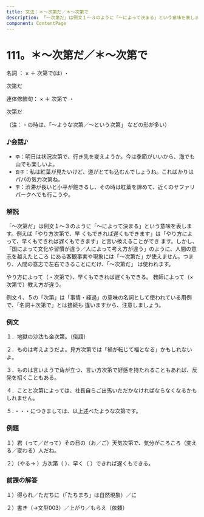 ```yaml
---
title: 文法：＊～次第だ／＊～次第で
description: 「～次第だ」は例文１～３のように「～によって決まる」という意味を表します。例えば「やり方次第で、早 くもできれば遅くもできます」は「やり方によって、早くもできれば遅くもできます」と言い換えることができ ます。しかし、「国によって文化や習慣が違う／人によって考え方が違う」のように、人間の意志を越えたところ にある客観事実や現象には「～次第だ」が使えません。つまり、人間の意志で左右できることにだけ、「～次第だ」 は使われます。
component: ContentPage
---
```



# 111。＊～次第だ／＊～次第で
名詞 ： × ＋ 次第で(は) ・

次第だ

連体修飾句： × ＋ 次第で ・

次第だ

（注：・の時は、「～ような次第／～という次第」 などの形が多い）
### ♪会話♪
- `李`：明日は状況次第で、行き先を変えようか。今は季節がいいから、海でも山でも楽しいよ。
- `良子`：私は紅葉が見たいけど、道がとても込むんでしょうね。こればかりはパパの気力次第ね。
- `李`：渋滞が長いと小平が飽きるし、その時は紅葉を諦めて、近くのサファリパークへでも行こうや。
### 解説
「～次第だ」は例文１～３のように「～によって決まる」という意味を表します。例えば「やり方次第で、早 くもできれば遅くもできます」は「やり方によって、早くもできれば遅くもできます」と言い換えることができ ます。しかし、「国によって文化や習慣が違う／人によって考え方が違う」のように、人間の意志を越えたところ にある客観事実や現象には「～次第だ」が使えません。つまり、人間の意志で左右できることにだけ、「～次第だ」 は使われます。

やり方によって（・次第で）、早くもできれば遅くもできる。 教師によって（×次第で）教え方が違う。

例文４、５の「次第」は「事情・経過」の意味の名詞として使われている用例で、「名詞＋次第で」とは接続も 違いますから、注意しましょう。
### 例文
１．地獄の沙汰も金次第。（俗語）

２．ものは考えようだよ。見方次第では「禍が転じて福となる」かもしれないよ。

３．ものは言いようで角が立つ、言い方次第で好感を持たれることもあれば、反発を招くこともある。

４．ことと次第によっては、社長自らご出馬いただかなければならなくなるかもしれません。

５．・・・につきましては、以上述べたような次第です。
### 例題
１）君（って／だって）その日の（お／ご）天気次第で、気分がころころ（変える／変わる）人だね。

２）（やる→ ）方次第（ ）、早く（ ）できれば遅くもできる。
### 前課の解答
１）得られ／ただちに（「たちまち」は自然現象）／に

２）書き（→文型003）／上がり／もらえ（依頼）
